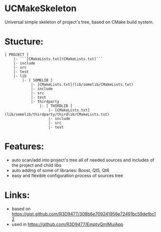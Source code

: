 # UCMakeSkeleton
Universal simple skeleton of project's tree, based on CMake build system.

# Stucture:
```
[ PROJECT ]
    |- ```[CMakeLists.txt](CMakeLists.txt)```
    |- include
    |- src
    |- test
    |- lib
        |- [ SOMELIB ]
            |- [CMakeLists.txt](lib/somelib/CMakeLists.txt)
            |- include
            |- src
            |- test
            |- thirdparty
                |- [ THIRDLIB ]
                    |- [CMakeLists.txt](lib/somelib/thirdparty/thirdlib/CMakeLists.txt)
                    |- include
                    |- src
                    |- test
```

# Features:
* auto scan/add into project's tree all of needed sources and includes of the project and child libs
* auto adding of some of libraries: Boost, Qt5, Qt6
* easy and flexible configuration process of sources tree

# Links:
* based on https://gist.github.com/R3D9477/308b6e709241956e72491bc59defbc12
* used in https://github.com/R3D9477/EmptyQmlMuiApp
